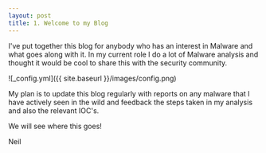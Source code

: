 ```yaml
---
layout: post
title: 1. Welcome to my Blog
---
```


I've put together this blog for anybody who has an interest in Malware and what goes along with it. In my current role I do a lot of Malware analysis and thought it would be cool to share this with the security community.

![_config.yml]({{ site.baseurl }}/images/config.png)

My plan is to update this blog regularly with reports on any malware that I have actively seen in the wild and feedback the steps taken in my analysis and also the relevant IOC's.

We will see where this goes!

Neil
